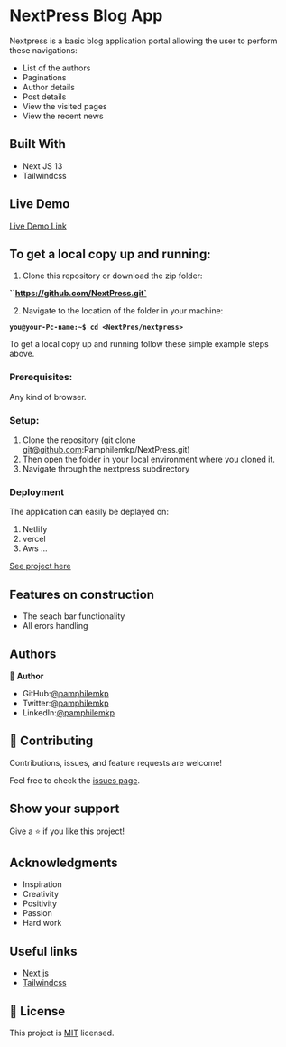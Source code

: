 
# NextPress Blog App
Nextpress is a basic blog application portal allowing the user to perform these navigations:
- List of the authors
- Paginations
- Author details
- Post details
- View the visited pages
- View the recent news

## Built With

- Next JS 13
- Tailwindcss

## Live Demo

[Live Demo Link](https://next-press-black.vercel.app/Authors)

## To get a local copy up and running:

1. Clone this repository or download the zip folder:

**``https://github.com/NextPress.git`**

2. Navigate to the location of the folder in your machine:

**``you@your-Pc-name:~$ cd <NextPres/nextpress>``**

To get a local copy up and running follow these simple example steps above.


### Prerequisites: 
Any kind of browser. 

### Setup: 
1. Clone the repository (git clone git@github.com:Pamphilemkp/NextPress.git)
2. Then open the folder in your local environment where you cloned it.
3. Navigate through the nextpress subdirectory

### Deployment
The application can easily  be deplayed on:
 1. Netlify
 2. vercel
 3. Aws
  ... 

[See project here](https://next-press-black.vercel.app/Authors)


## Features on construction
- The seach bar functionality
- All erors handling


## Authors

👤 **Author**
- GitHub:[@pamphilemkp](https://github.com/pamphilemkp)
- Twitter:[@pamphilemkp](https://Twitter.com/PamphileMusonda)
- LinkedIn:[@pamphilemkp](https://www.linkedin.com/in/pamphile-musonda)

## 🤝 Contributing

Contributions, issues, and feature requests are welcome!

Feel free to check the [issues page](https://github.com/Pamphilemkp/NextPress/issues).

## Show your support

Give a ⭐️ if you like this project!

## Acknowledgments
- Inspiration
- Creativity
- Positivity
- Passion
- Hard work

## Useful links

- [Next js](https://nextjs.org/docs/)
- [Tailwindcss](https://nextjs.org/docs/)

## 📝 License

This project is [MIT](./nextpress/MIT.md) licensed.
